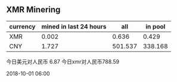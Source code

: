 ## XMR Minering

|currency|mined in last 24 hours|all|in pool|
|---|---|---|---|
|XMR|0.002|0.636|0.429|
|CNY|1.727|501.537|338.168|

今日美元对人民币 6.87	今日xmr对人民币788.59


2018-10-01 06:00